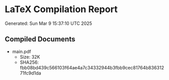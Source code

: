 # LaTeX Compilation Report
Generated: Sun Mar  9 15:37:10 UTC 2025
## Compiled Documents
- main.pdf
  - Size: 32K
  - SHA256: fbb08bd439c566103f64ae4a7c34332944b3fbb9cec81764b83631271fc9d1da
